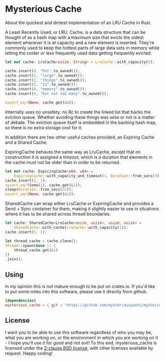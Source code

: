 # Mysterious Cache

About the quickest and dirtiest implementation of an LRU Cache in Rust.

A Least Recently Used, or LRU, Cache, is a data structure that can be thought of
as a hash map with a maximum size that evicts the oldest element whenever it is
at capacity and a new element is inserted. They're commonly used to keep the
hottest parts of large data sets in memory while letting the colder or less
frequently used data getting frequently evicted.

```rust
let mut cache: LruCache<usize, String> = LruCache::with_capacity(5);

cache.insert(0, "Put".to_owned());
cache.insert(1, "large".to_owned());
cache.insert(2, "things".to_owned());
cache.insert(3, "in".to_owned());
cache.insert(4, "memory".to_owned());
cache.insert(5, "but not too many".to_owned());

assert_eq!(None, cache.get(&0));
```

Internally uses no unsafety, no Rc to create the linked list that backs the
eviction queue. Whether avoiding these things was wise or not is a matter of
debate. The eviction queue itself is embedded in the backing hash map, so there
is no extra storage cost for it.

In addition there are two other useful caches provided, an Expiring Cache and a
Shared Cache.

ExpiringCache behaves the same way as LruCache, except that on construction it
is assigned a *timeout*, which is a duration that elements in the cache must not
be older than in order to be returned.

```rust
let mut cache: ExpiringCache<u64, u64> =
    ExpiringCache::with_capacity_and_timeout(1, Duration::from_secs(30));
cache.insert(1, 1);
assert_eq!(Some(1), cache.get(&1));
sleep(Duration::from_secs(31));
assert_eq!(None, cache.get(&1));
```

SharedCache can wrap either LruCache or ExpiringCache and provides a
Send + Sync container for them, making it slightly easier to use in situations
where it has to be shared across thread boundaries.

```rust
let cache: SharedCache<LruCache<usize, usize>, usize, usize> =
    SharedCache::with_cache(LruCache::with_capacity(1));
cache.insert(1, 1);

let thread_cache = cache.clone();
thread::spawn(move || {
    thread_cache.get(&1)
})
.join();
```

## Using

In my opinion this is not mature enough to be put on crates.io. If you'd like to
put some miles into this software, please use it directly from github.

```toml
[dependencies]
mysterious_cache = { git = "https://github.com/mysteriouspants/mysterious_cache" }
```

## License

I want you to be able to use this software regardless of who you may be, what
you are working on, or the environment in which you are working on it - I hope
you'll use it for good and not evil! To this end, mysterious_cache is licensed
under the [2-clause BSD license][2cbsd], with other licenses available by
request. Happy coding!

[2cbsd]: https://opensource.org/licenses/BSD-2-Clause
